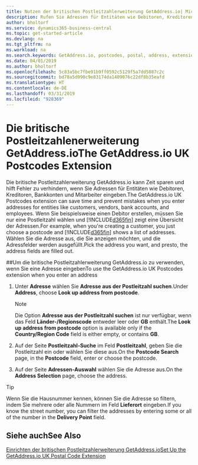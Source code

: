 ```yaml
---
title: Nutzen der britischen Postleitzahlerweiterung GetAddress.io| Microsoft Docs
description: Rufen Sie Adressen für Entitäten wie Debitoren, Kreditoren, Banken Großbritannien Mitarbeiter und im GetAddress.io-Dienst ab.
author: bholtorf
ms.service: dynamics365-business-central
ms.topic: get-started-article
ms.devlang: na
ms.tgt_pltfrm: na
ms.workload: na
ms.search.keywords: GetAddress.io, postcodes, postal, address, extension
ms.date: 04/01/2019
ms.author: bholtorf
ms.openlocfilehash: 5c83a5bc7fbe91b9ff0592c5129f5a7dd5887c2c
ms.sourcegitcommit: bd78a5d990c9e83174da1409076c22df8b35eafd
ms.translationtype: HT
ms.contentlocale: de-DE
ms.lasthandoff: 03/31/2019
ms.locfileid: "928369"
---
```

# <a name="the-getaddressio-uk-postcodes-extension"></a><span data-ttu-id="105cd-103">Die britische Postleitzahlenerweiterung GetAddress.io</span><span class="sxs-lookup"><span data-stu-id="105cd-103">The GetAddress.io UK Postcodes Extension</span></span>
<span data-ttu-id="105cd-104">Die britische Postleitzahlerweiterung GetAddress.io kann Zeit sparen und hilft Fehler zu verhindern, wenn Sie Adressen für Entitäten wie Debitoren, Kreditoren, Bankkonten und Mitarbeiter eingeben.</span><span class="sxs-lookup"><span data-stu-id="105cd-104">The GetAddress.io UK Postcodes extension can save time and prevent mistakes when you enter addresses for entities like customers, vendors, bank accounts, and employees.</span></span> <span data-ttu-id="105cd-105">Wenn Sie beispielsweise einen Debitor erstellen, müssen Sie nur eine Postleitzahl wählen und [!INCLUDE[d365fin](includes/d365fin_md.md)] zeigt eine Übersicht der Adressen.</span><span class="sxs-lookup"><span data-stu-id="105cd-105">For example, when you're creating a customer, you just choose a postcode and [!INCLUDE[d365fin](includes/d365fin_md.md)] shows a list of addresses.</span></span> <span data-ttu-id="105cd-106">Wählen Sie die Adresse aus, die Sie anzeigen möchten, und die Adressfelder werden ausgefüllt.</span><span class="sxs-lookup"><span data-stu-id="105cd-106">Pick the address you want, and presto, the address fields are filled out.</span></span>  

##<a name="to-use-the-getaddressio-uk-postcodes-extension-when-you-enter-an-address"></a><span data-ttu-id="105cd-107">Um die britische Postleitzahlerweiterung GetAddress.io zu verwenden, wenn Sie eine Adresse eingeben</span><span class="sxs-lookup"><span data-stu-id="105cd-107">To use the GetAddress.io UK Postcodes extension when you enter an address</span></span>
1. <span data-ttu-id="105cd-108">Unter **Adresse** wählen Sie **Adresse aus der Postleitzahl suchen**.</span><span class="sxs-lookup"><span data-stu-id="105cd-108">Under **Address**, choose **Look up address from postcode**.</span></span>  

    > [!NOTE]  
    >   <span data-ttu-id="105cd-109">Die Option **Adresse aus der Postleitzahl suchen** ist nur verfügbar, wenn das Feld **Länder-/Regionscode** entweder leer oder **GB** enthält.</span><span class="sxs-lookup"><span data-stu-id="105cd-109">The **Look up address from postcode** option is available only if the **Country/Region Code** field is either empty, or contains **GB**.</span></span>
2. <span data-ttu-id="105cd-110">Auf der Seite **Postleitzahl-Suche** im Feld **Postleitzahl**, geben Sie die Postleitzahl ein oder wählen Sie diese aus.</span><span class="sxs-lookup"><span data-stu-id="105cd-110">On the **Postcode Search** page, in the **Postcode** field, enter or choose the postcode.</span></span>  
3. <span data-ttu-id="105cd-111">Auf der Seite **Adressen-Auswahl** wählen Sie die Adresse aus.</span><span class="sxs-lookup"><span data-stu-id="105cd-111">On the **Address Selection** page, choose the address.</span></span>  

> [!TIP]  
>   <span data-ttu-id="105cd-112">Wenn Sie die Hausnummer kennen, können Sie die Adresse so filtern, indem Sie mehrere oder alle Nummern im Feld **Lieferort** eingeben.</span><span class="sxs-lookup"><span data-stu-id="105cd-112">If you know the street number, you can filter the addresses by entering some or all of the number in the **Delivery Point** field.</span></span>


## <a name="see-also"></a><span data-ttu-id="105cd-113">Siehe auch</span><span class="sxs-lookup"><span data-stu-id="105cd-113">See Also</span></span>
[<span data-ttu-id="105cd-114">Einrichten der britischen Postleitzahlerweiterung GetAddress.io</span><span class="sxs-lookup"><span data-stu-id="105cd-114">Set Up the GetAddress.io UK Postal Code Extension</span></span>](LocalFunctionality/UnitedKingdom/uk-setup-postal-code-service.md)
